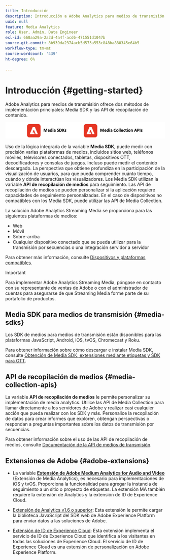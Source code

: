 ```yaml
---
title: Introducción
description: Introducción a Adobe Analytics para medios de transmisión.
uuid: null
feature: Media Analytics
role: User, Admin, Data Engineer
exl-id: 660aa29a-2a3d-4a4f-acd6-471551d1047b
source-git-commit: 8b939da2374acb5d573a553c848ba880345e64b5
workflow-type: tm+mt
source-wordcount: '439'
ht-degree: 6%

---
```


# Introducción {#getting-started}

Adobe Analytics para medios de transmisión ofrece dos métodos de implementación principales: Media SDK y las API de recopilación de contenido.

![métodos](assets/getting-started2.png)

Uso de la lógica integrada de la variable **Media SDK**, puede medir con precisión varias plataformas de medios, incluidos sitios web, teléfonos móviles, televisores conectados, tabletas, dispositivos OTT, decodificadores y consolas de juegos. Incluso puede medir el contenido descargado. La perspectiva que obtiene profundiza en la participación de la visualización de usuarios, para que pueda comprender cuánto tiempo, cuándo y dónde interactúan los visualizadores. Los Media SDK utilizan la variable **API de recopilación de medios** para seguimiento. Las API de recopilación de medios se pueden personalizar si la aplicación requiere capacidades de seguimiento personalizadas. En el caso de dispositivos no compatibles con los Media SDK, puede utilizar las API de Media Collection.

La solución Adobe Analytics Streaming Media se proporciona para las siguientes plataformas de medios:

* Web
* Móvil
* Sobre-arriba
* Cualquier dispositivo conectado que se pueda utilizar para la transmisión por secuencias o una integración servidor a servidor

Para obtener más información, consulte [Dispositivos y plataformas compatibles](#_Supported_devices_and).

>[!IMPORTANT]
>
>Para implementar Adobe Analytics Streaming Media, póngase en contacto con su representante de ventas de Adobe o con el administrador de cuentas para asegurarse de que Streaming Media forme parte de su portafolio de productos.

## Media SDK para medios de transmisión {#media-sdks}

Los SDK de medios para medios de transmisión están disponibles para las plataformas JavaScript, Android, iOS, tvOS, Chromecast y Roku.

Para obtener información sobre cómo descargar e instalar Media SDK, consulte [Obtención de Media SDK, extensiones mediante etiquetas y SDK para OTT](/help/getting-started/download-sdks.md).


## API de recopilación de medios {#media-collection-apis}

La variable **API de recopilación de medios** le permite personalizar su implementación de media analytics. Utilice las API de Media Collection para llamar directamente a los servidores de Adobe y realizar casi cualquier acción que pueda realizar con los SDK y más. Personalice la recopilación de datos para crear informes que exploren, obtengan perspectivas o respondan a preguntas importantes sobre los datos de transmisión por secuencias.

Para obtener información sobre el uso de las API de recopilación de medios, consulte [Documentación de la API de medios de transmisión](/help/implementation/media-collection-api/mc-api-overview.md).

## Extensiones de Adobe {#adobe-extensions}

* La variable [**Extensión de Adobe Medium Analytics for Audio and Video**](https://experienceleague.adobe.com/docs/experience-platform/tags/extensions/adobe/media-analytics/overview.html?lang=en) (Extensión de Media Analytics), es necesario para implementaciones de iOS y tvOS. Proporciona la funcionalidad para agregar la instancia de seguimiento a un sitio o proyecto de etiquetas. La extensión MA también requiere la extensión de Analytics y la extensión de ID de Experience Cloud.

* [Extensión de Analytics v1.6 o superior](https://experienceleague.adobe.com/docs/experience-platform/tags/extensions/adobe/analytics/overview.html?lang=en): Esta extensión le permite cargar la biblioteca JavaScript del SDK web de Adobe Experience Platform para enviar datos a las soluciones de Adobe.

* [Extensión de ID de Experience Cloud](https://experienceleague.adobe.com/docs/experience-platform/tags/extensions/adobe/id-service/overview.html?lang=en): Esta extensión implementa el servicio de ID de Experience Cloud que identifica a los visitantes en todas las soluciones de Experience Cloud. El servicio de ID de Experience Cloud es una extensión de personalización en Adobe Experience Platform.

